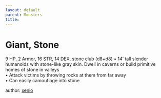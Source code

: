```yaml
---
layout: default
parent: Monsters 
title: 
--- 
```

# Giant, Stone
9 HP, 2 Armor, 16 STR, 14 DEX, stone club (d8+d8)
• 14’ tall slender humanoids with stone-like gray skin. Dwell in caverns or build primitive homes of stone in valleys  
• Attack victims by throwing rocks at them from far away  
• Can easily camouflage into stone  




author: [xenio](https://xenioinabottle.blogspot.com/2021/02/classic-monsters-for-cairnito-part-1.html) 


